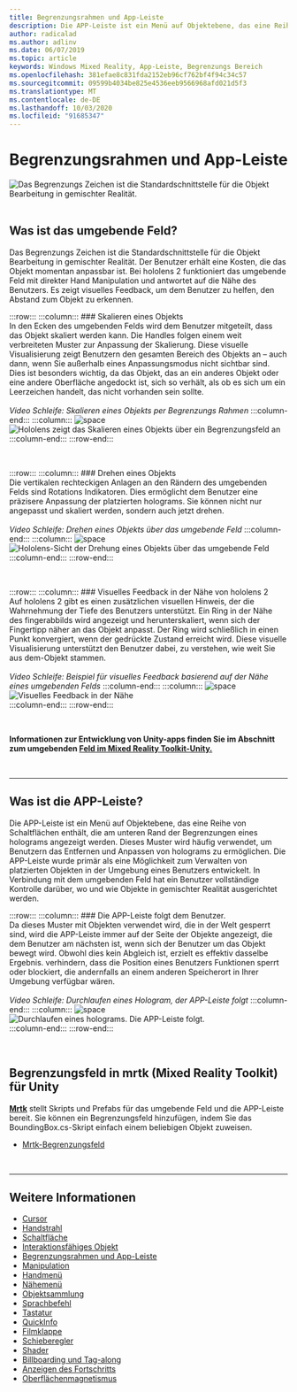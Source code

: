 ```yaml
---
title: Begrenzungsrahmen und App-Leiste
description: Die APP-Leiste ist ein Menü auf Objektebene, das eine Reihe von Schaltflächen enthält, die am unteren Rand der Begrenzungen eines holograms angezeigt werden.
author: radicalad
ms.author: adlinv
ms.date: 06/07/2019
ms.topic: article
keywords: Windows Mixed Reality, App-Leiste, Begrenzungs Bereich
ms.openlocfilehash: 381efae8c831fda2152eb96cf762bf4f94c34c57
ms.sourcegitcommit: 09599b4034be825e4536eeb9566968afd021d5f3
ms.translationtype: MT
ms.contentlocale: de-DE
ms.lasthandoff: 10/03/2020
ms.locfileid: "91685347"
---
```

# <a name="bounding-box-and-app-bar"></a>Begrenzungsrahmen und App-Leiste
![Das Begrenzungs Zeichen ist die Standardschnittstelle für die Objekt Bearbeitung in gemischter Realität.](images/UX_Hero_BoundingBox.jpg)<br>
<br>

## <a name="what-is-the-bounding-box"></a>Was ist das umgebende Feld?

Das Begrenzungs Zeichen ist die Standardschnittstelle für die Objekt Bearbeitung in gemischter Realität. Der Benutzer erhält eine Kosten, die das Objekt momentan anpassbar ist. Bei hololens 2 funktioniert das umgebende Feld mit direkter Hand Manipulation und antwortet auf die Nähe des Benutzers. Es zeigt visuelles Feedback, um dem Benutzer zu helfen, den Abstand zum Objekt zu erkennen.

:::row:::
    :::column:::
        ### <a name="scaling-an-objectbr"></a>Skalieren eines Objekts<br>
        In den Ecken des umgebenden Felds wird dem Benutzer mitgeteilt, dass das Objekt skaliert werden kann. Die Handles folgen einem weit verbreiteten Muster zur Anpassung der Skalierung. Diese visuelle Visualisierung zeigt Benutzern den gesamten Bereich des Objekts an – auch dann, wenn Sie außerhalb eines Anpassungsmodus nicht sichtbar sind. Dies ist besonders wichtig, da das Objekt, das an ein anderes Objekt oder eine andere Oberfläche angedockt ist, sich so verhält, als ob es sich um ein Leerzeichen handelt, das nicht vorhanden sein sollte.<br>
        <br>
        *Video Schleife: Skalieren eines Objekts per Begrenzungs Rahmen*
    :::column-end:::
        :::column:::
        ![space](images/spacer-20x582.png)<br>
       ![Hololens zeigt das Skalieren eines Objekts über ein Begrenzungsfeld an](images/HoloLens2_BoundingBox.gif)<br>
    :::column-end:::
:::row-end:::

<br>

:::row:::
    :::column:::
        ### <a name="rotating-an-objectbr"></a>Drehen eines Objekts<br>
        Die vertikalen rechteckigen Anlagen an den Rändern des umgebenden Felds sind Rotations Indikatoren. Dies ermöglicht dem Benutzer eine präzisere Anpassung der platzierten holograms. Sie können nicht nur angepasst und skaliert werden, sondern auch jetzt drehen.<br>
        <br>
        *Video Schleife: Drehen eines Objekts über das umgebende Feld*
    :::column-end:::
        :::column:::
        ![space](images/spacer-20x582.png)<br>
       ![Hololens-Sicht der Drehung eines Objekts über das umgebende Feld](images/HoloLens2_BoundingBox_Rotate.gif)<br>
    :::column-end:::
:::row-end:::

<br>

:::row:::
    :::column:::
        ### <a name="visual-feedback-on-hand-proximity-on-hololens-2br"></a>Visuelles Feedback in der Nähe von hololens 2<br>
        Auf hololens 2 gibt es einen zusätzlichen visuellen Hinweis, der die Wahrnehmung der Tiefe des Benutzers unterstützt. Ein Ring in der Nähe des fingerabbilds wird angezeigt und herunterskaliert, wenn sich der Fingertipp näher an das Objekt anpasst. Der Ring wird schließlich in einen Punkt konvergiert, wenn der gedrückte Zustand erreicht wird. Diese visuelle Visualisierung unterstützt den Benutzer dabei, zu verstehen, wie weit Sie aus dem-Objekt stammen.<br>
        <br>
        *Video Schleife: Beispiel für visuelles Feedback basierend auf der Nähe eines umgebenden Felds*
    :::column-end:::
        :::column:::
        ![space](images/spacer-20x582.png)<br>
       ![Visuelles Feedback in der Nähe](images/HoloLens2_Proximity.gif)<br>
    :::column-end:::
:::row-end:::

<br>

**Informationen zur Entwicklung von Unity-apps finden Sie im Abschnitt zum umgebenden [Feld im Mixed Reality Toolkit-Unity.](https://microsoft.github.io/MixedRealityToolkit-Unity/Documentation/README_BoundingBox.html)**

<br>

---

## <a name="what-is-the-app-bar"></a>Was ist die APP-Leiste?

Die APP-Leiste ist ein Menü auf Objektebene, das eine Reihe von Schaltflächen enthält, die am unteren Rand der Begrenzungen eines holograms angezeigt werden. Dieses Muster wird häufig verwendet, um Benutzern das Entfernen und Anpassen von holograms zu ermöglichen. Die APP-Leiste wurde primär als eine Möglichkeit zum Verwalten von platzierten Objekten in der Umgebung eines Benutzers entwickelt. In Verbindung mit dem umgebenden Feld hat ein Benutzer vollständige Kontrolle darüber, wo und wie Objekte in gemischter Realität ausgerichtet werden.

:::row:::
    :::column:::
        ### <a name="the-app-bar-follows-the-userbr"></a>Die APP-Leiste folgt dem Benutzer.<br>
        Da dieses Muster mit Objekten verwendet wird, die in der Welt gesperrt sind, wird die APP-Leiste immer auf der Seite der Objekte angezeigt, die dem Benutzer am nächsten ist, wenn sich der Benutzer um das Objekt bewegt wird. Obwohl dies kein Abgleich ist, erzielt es effektiv dasselbe Ergebnis. verhindern, dass die Position eines Benutzers Funktionen sperrt oder blockiert, die andernfalls an einem anderen Speicherort in Ihrer Umgebung verfügbar wären. <br>
        <br>
        *Video Schleife: Durchlaufen eines Hologram, der APP-Leiste folgt*
    :::column-end:::
        :::column:::
        ![space](images/spacer-20x582.png)<br>
       ![Durchlaufen eines holograms. Die APP-Leiste folgt.](images/HoloLens2_AppBarFollowing.gif)<br>
    :::column-end:::
:::row-end:::

<br>


## <a name="bounding-box-in-mrtk-mixed-reality-toolkit-for-unity"></a>Begrenzungsfeld in mrtk (Mixed Reality Toolkit) für Unity
**[Mrtk](https://github.com/Microsoft/MixedRealityToolkit-Unity)** stellt Skripts und Prefabs für das umgebende Feld und die APP-Leiste bereit. Sie können ein Begrenzungsfeld hinzufügen, indem Sie das BoundingBox.cs-Skript einfach einem beliebigen Objekt zuweisen.

* [Mrtk-Begrenzungsfeld](https://microsoft.github.io/MixedRealityToolkit-Unity/Documentation/README_BoundingBox.html)


<br>

---


## <a name="see-also"></a>Weitere Informationen

* [Cursor](cursors.md)
* [Handstrahl](point-and-commit.md)
* [Schaltfläche](button.md)
* [Interaktionsfähiges Objekt](interactable-object.md)
* [Begrenzungsrahmen und App-Leiste](app-bar-and-bounding-box.md)
* [Manipulation](direct-manipulation.md)
* [Handmenü](hand-menu.md)
* [Nähemenü](near-menu.md)
* [Objektsammlung](object-collection.md)
* [Sprachbefehl](voice-input.md)
* [Tastatur](keyboard.md)
* [QuickInfo](tooltip.md)
* [Filmklappe](slate.md)
* [Schieberegler](slider.md)
* [Shader](shader.md)
* [Billboarding und Tag-along](billboarding-and-tag-along.md)
* [Anzeigen des Fortschritts](progress.md)
* [Oberflächenmagnetismus](surface-magnetism.md)
